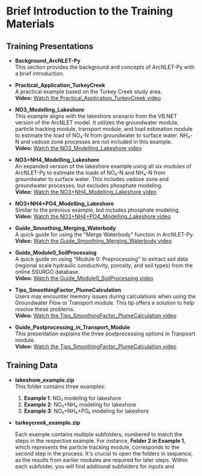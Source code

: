 # Brief Introduction to the Training Materials

## Training Presentations

- **Background_ArcNLET-Py**  
  This section provides the background and concepts of ArcNLET-Py with a brief introduction.  

- **Practical_Application_TurkeyCreek**  
  A practical example based on the Turkey Creek study area.  
  **Video:** [Watch the Practical_Application_TurkeyCreek video]([https://www.youtube.com/watch?v=NLeYeUUXcj0&t=1254s&ab_channel=MingYe])

- **NO3_Modelling_Lakeshore**  
  This example aligns with the lakeshore scenario from the VB.NET version of the ArcNLET model. It utilizes the groundwater module, particle tracking module, transport module, and load estimation module to estimate the load of NO₃-N from groundwater to surface water. NH₄-N and vadose zone processes are not included in this example.  
  **Video:** [Watch the NO3_Modelling_Lakeshore video]([https://www.youtube.com/watch?v=eDgjHmFEEN8&t=7s&ab_channel=MingYe])

- **NO3+NH4_Modelling_Lakeshore**  
  An expanded version of the lakeshore example using all six modules of ArcNLET-Py to estimate the loads of NO₃-N and NH₄-N from groundwater to surface water. This includes vadose zone and groundwater processes, but excludes phosphate modeling.  
  **Video:** [Watch the NO3+NH4_Modelling_Lakeshore video]([https://www.youtube.com/watch?v=GZNDaH6TJ3U&ab_channel=MingYe])

- **NO3+NH4+PO4_Modelling_Lakeshore**  
  Similar to the previous example, but includes phosphate modeling.  
  **Video:** [Watch the NO3+NH4+PO4_Modelling_Lakeshore video]([https://www.youtube.com/watch?v=nz28jB8KQQ0&ab_channel=MingYe])

- **Guide_Smoothing_Merging_Waterbody**  
  A quick guide for using the "Merge Waterbody" function in ArcNLET-Py.  
  **Video:** [Watch the Guide_Smoothing_Merging_Waterbody video]([https://www.youtube.com/watch?v=h8Da7uWfCT0&t=1s&ab_channel=MingYe])

- **Guide_Module0_SoilProcessing**  
  A quick guide on using "Module 0: Preprocessing" to extract soil data (regional scale hydraulic conductivity, porosity, and soil types) from the online SSURGO database.  
  **Video:** [Watch the Guide_Module0_SoilProcessing video]([https://www.youtube.com/watch?v=TfUKjmSuaPo&ab_channel=MingYe])

- **Tips_SmoothingFactor_PlumeCalculation**  
  Users may encounter memory issues during calculations when using the Groundwater Flow or Transport module. This tip offers a solution to help resolve these problems.  
  **Video:** [Watch the Tips_SmoothingFactor_PlumeCalculation video]([https://www.youtube.com/watch?v=Qxkt40PH5_M&ab_channel=MingYe])

- **Guide_Postprocessing_in_Transport_Module**  
  This presentation explains the three postprocessing options in Tranposrt module.  
  **Video:** [Watch the Tips_SmoothingFactor_PlumeCalculation video](https://www.youtube.com/watch?v=6853VG00lME&t=7s&ab_channel=MingYe])

## Training Data

- **lakeshore_example.zip**  
  This folder contains three examples:  
  1. **Example 1**: NO₃ modeling for lakeshore  
  2. **Example 2**: NO₃+NH₄ modeling for lakeshore  
  3. **Example 3**: NO₃+NH₄+PO₄ modeling for lakeshore  
- **turkeycreek_example.zip**  

  Each example contains multiple subfolders, numbered to match the steps in the respective example. For instance, **Folder 2 in Example 1**, which represents the particle tracking module, corresponds to the second step in the process. It's crucial to open the folders in sequence, as the results from earlier modules are required for later steps. Within each subfolder, you will find additional subfolders for inputs and
